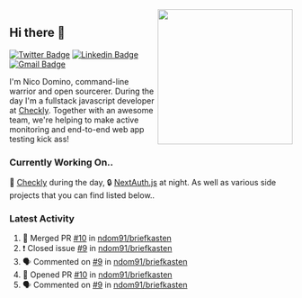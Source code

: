 <img align="right" src="https://user-images.githubusercontent.com/7415984/172472491-91b16eac-fa22-4ecf-92df-d687139fd1f9.gif" width="240" />

## Hi there 👋

[![Twitter Badge](https://img.shields.io/badge/-@ndom91-1ca0f1?style=flat-square&labelColor=1ca0f1&logo=twitter&logoColor=white&link=https://twitter.com/ndom91)](https://twitter.com/ndom91) [![Linkedin Badge](https://img.shields.io/badge/-ndom91-blue?style=flat-square&logo=Linkedin&logoColor=white&link=https://www.linkedin.com/in/ndom91/)](https://www.linkedin.com/in/ndom91/) [![Gmail Badge](https://img.shields.io/badge/-yo@ndo.dev-c14438?style=flat-square&logo=mail.ru&logoColor=white&link=mailto:yo@ndo.dev)](mailto:yo@ndo.dev)

I'm Nico Domino, command-line warrior and open sourcerer. During the day I'm a fullstack javascript developer at [Checkly](https://checklyhq.com). Together with an awesome team, we're helping to make active monitoring and end-to-end web app testing kick ass!

### Currently Working On..

🦝 [Checkly](https://checklyhq.com) during the day, 🔒 [NextAuth.js](https://github.com/nextauthjs/next-auth) at night. As well as various side projects that you can find listed below..

<!--START_SECTION_PROFILE_VIEWS:readme-info-->
<!--END_SECTION_PROFILE_VIEWS:readme-info-->

<!--START_SECTION_DAILY_COMMIT:readme-info-->
<!--END_SECTION_DAILY_COMMIT:readme-info-->

<!--START_SECTION_WEEKLY_COMMIT:readme-info-->
<!--END_SECTION_WEEKLY_COMMIT:readme-info-->

### Latest Activity

<!--START_SECTION:activity-->
1. 🎉 Merged PR [#10](https://github.com/ndom91/briefkasten/pull/10) in [ndom91/briefkasten](https://github.com/ndom91/briefkasten)
2. ❗️ Closed issue [#9](https://github.com/ndom91/briefkasten/issues/9) in [ndom91/briefkasten](https://github.com/ndom91/briefkasten)
3. 🗣 Commented on [#9](https://github.com/ndom91/briefkasten/issues/9) in [ndom91/briefkasten](https://github.com/ndom91/briefkasten)
4. 💪 Opened PR [#10](https://github.com/ndom91/briefkasten/pull/10) in [ndom91/briefkasten](https://github.com/ndom91/briefkasten)
5. 🗣 Commented on [#9](https://github.com/ndom91/briefkasten/issues/9) in [ndom91/briefkasten](https://github.com/ndom91/briefkasten)
<!--END_SECTION:activity-->
